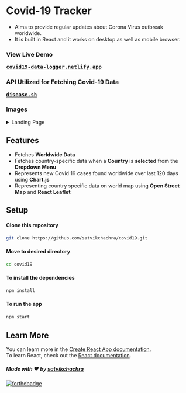 # Covid-19 Tracker

* Aims to provide regular updates about Corona Virus outbreak worldwide.
* It is built in React and it works on desktop as well as mobile browser.

### View Live Demo
<pre><a href="https://covid19-data-logger.netlify.app/"><b>covid19-data-logger.netlify.app</b></a></pre>

### API Utilized for Fetching Covid-19 Data
<pre><a href="https://disease.sh/"><b>disease.sh</b></a></pre>

### Images
<details>
  <summary>Landing Page</summary>
  <img src="./assets/img/covid-tracker.png" height="75%" width="75%">
</details>

## Features
* Fetches <b>Worldwide Data</b>
* Fetches country-specific data when a <b>Country</b> is <b>selected</b> from the <b>Dropdown Menu</b>
* Represents new Covid 19 cases found worldwide over last 120 days using <b>Chart.js</b>
* Representing country specific data on world map using <b>Open Street Map</b> and <b>React Leaflet</b>

## Setup
#### Clone this repository
```bash
git clone https://github.com/satvikchachra/covid19.git
```

#### Move to desired directory
```bash
cd covid19
```
#### To install the dependencies
```bash
npm install
```
#### To run the app
```bash
npm start
```

## Learn More

You can learn more in the [Create React App documentation](https://facebook.github.io/create-react-app/docs/getting-started).
<br>
To learn React, check out the [React documentation](https://reactjs.org/).


##### Made with ♥ by <a href="https://github.com/satvikchachra">satvikchachra</a>

[![forthebadge](https://forthebadge.com/images/badges/built-with-love.svg)](https://github.com/satvikchachra)

